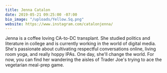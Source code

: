 ```yaml
---
title: Jenna Catalon
date: 2019-05-21 09:25:00 -07:00
bio_image: "/uploads/Yellow.Sq.png"
website: https://www.instagram.com/catalonjenna/
---
```


Jenna is a coffee loving CA-to-DC transplant. She studied politics and literature in college and is currently working in the world of digital media. She's passionate about cultivating respectful conversations online, living room yoga, and really hoppy IPAs. One day, she'll change the world. For now, you can find her wandering the aisles of Trader Joe's trying to ace the vegetarian meal-prep game.